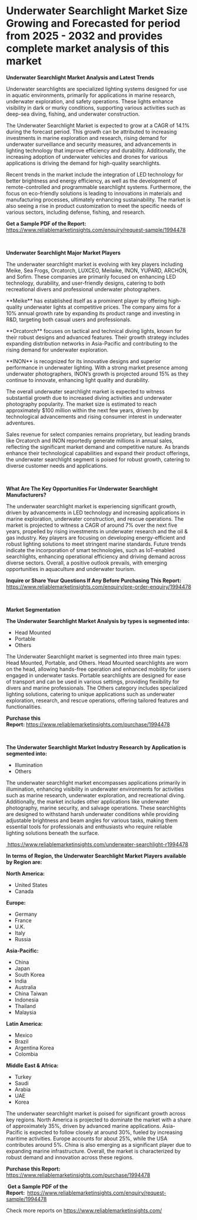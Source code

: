 <p><h1>Underwater Searchlight Market Size Growing and Forecasted for period from 2025 - 2032 and provides complete market analysis of this market</h1></p><p><strong>Underwater Searchlight Market Analysis and Latest Trends</strong></p>
<p><p>Underwater searchlights are specialized lighting systems designed for use in aquatic environments, primarily for applications in marine research, underwater exploration, and safety operations. These lights enhance visibility in dark or murky conditions, supporting various activities such as deep-sea diving, fishing, and underwater construction.</p><p>The Underwater Searchlight Market is expected to grow at a CAGR of 14.1% during the forecast period. This growth can be attributed to increasing investments in marine exploration and research, rising demand for underwater surveillance and security measures, and advancements in lighting technology that improve efficiency and durability. Additionally, the increasing adoption of underwater vehicles and drones for various applications is driving the demand for high-quality searchlights.</p><p>Recent trends in the market include the integration of LED technology for better brightness and energy efficiency, as well as the development of remote-controlled and programmable searchlight systems. Furthermore, the focus on eco-friendly solutions is leading to innovations in materials and manufacturing processes, ultimately enhancing sustainability. The market is also seeing a rise in product customization to meet the specific needs of various sectors, including defense, fishing, and research.</p></p>
<p><strong>Get a Sample PDF of the Report:&nbsp;</strong> <a href="https://www.reliablemarketinsights.com/enquiry/request-sample/1994478?utm_campaign=2217&utm_medium=2&utm_source=Github&utm_content=ia&utm_term=08022025&utm_id=underwater-searchlight">https://www.reliablemarketinsights.com/enquiry/request-sample/1994478</a></p>
<p>&nbsp;</p>
<p><strong>Underwater Searchlight Major Market Players</strong></p>
<p><p>The underwater searchlight market is evolving with key players including Meike, Sea Frogs, Orcatorch, LUXCEO, Meilaike, INON, YUPARD, ARCHON, and Sofirn. These companies are primarily focused on enhancing LED technology, durability, and user-friendly designs, catering to both recreational divers and professional underwater photographers.</p><p>**Meike** has established itself as a prominent player by offering high-quality underwater lights at competitive prices. The company aims for a 10% annual growth rate by expanding its product range and investing in R&D, targeting both casual users and professionals. </p><p>**Orcatorch** focuses on tactical and technical diving lights, known for their robust designs and advanced features. Their growth strategy includes expanding distribution networks in Asia-Pacific and contributing to the rising demand for underwater exploration.</p><p>**INON** is recognized for its innovative designs and superior performance in underwater lighting. With a strong market presence among underwater photographers, INON’s growth is projected around 15% as they continue to innovate, enhancing light quality and durability.</p><p>The overall underwater searchlight market is expected to witness substantial growth due to increased diving activities and underwater photography popularity. The market size is estimated to reach approximately $100 million within the next few years, driven by technological advancements and rising consumer interest in underwater adventures.</p><p>Sales revenue for select companies remains proprietary, but leading brands like Orcatorch and INON reportedly generate millions in annual sales, reflecting the significant market demand and competitive nature. As brands enhance their technological capabilities and expand their product offerings, the underwater searchlight segment is poised for robust growth, catering to diverse customer needs and applications.</p></p>
<p>&nbsp;</p>
<p><strong>What Are The Key Opportunities For Underwater Searchlight Manufacturers?</strong></p>
<p><p>The underwater searchlight market is experiencing significant growth, driven by advancements in LED technology and increasing applications in marine exploration, underwater construction, and rescue operations. The market is projected to witness a CAGR of around 7% over the next five years, propelled by rising investments in underwater research and the oil & gas industry. Key players are focusing on developing energy-efficient and robust lighting solutions to meet stringent marine standards. Future trends indicate the incorporation of smart technologies, such as IoT-enabled searchlights, enhancing operational efficiency and driving demand across diverse sectors. Overall, a positive outlook prevails, with emerging opportunities in aquaculture and underwater tourism.</p></p>
<p><strong>Inquire or Share Your Questions If Any Before Purchasing This Report:</strong> <a href="https://www.reliablemarketinsights.com/enquiry/pre-order-enquiry/1994478?utm_campaign=2217&utm_medium=2&utm_source=Github&utm_content=ia&utm_term=08022025&utm_id=underwater-searchlight">https://www.reliablemarketinsights.com/enquiry/pre-order-enquiry/1994478</a></p>
<p>&nbsp;</p>
<p><strong>Market Segmentation</strong></p>
<p><strong>The Underwater Searchlight Market Analysis by types is segmented into:</strong></p>
<p><ul><li>Head Mounted</li><li>Portable</li><li>Others</li></ul></p>
<p><p>The Underwater Searchlight market is segmented into three main types: Head Mounted, Portable, and Others. Head Mounted searchlights are worn on the head, allowing hands-free operation and enhanced mobility for users engaged in underwater tasks. Portable searchlights are designed for ease of transport and can be used in various settings, providing flexibility for divers and marine professionals. The Others category includes specialized lighting solutions, catering to unique applications such as underwater exploration, research, and rescue operations, offering tailored features and functionalities.</p></p>
<p><strong>Purchase this Report:&nbsp;</strong><a href="https://www.reliablemarketinsights.com/purchase/1994478?utm_campaign=2217&utm_medium=2&utm_source=Github&utm_content=ia&utm_term=08022025&utm_id=underwater-searchlight">https://www.reliablemarketinsights.com/purchase/1994478</a></p>
<p>&nbsp;</p>
<p><strong>The Underwater Searchlight Market Industry Research by Application is segmented into:</strong></p>
<p><ul><li>Illumination</li><li>Others</li></ul></p>
<p><p>The underwater searchlight market encompasses applications primarily in illumination, enhancing visibility in underwater environments for activities such as marine research, underwater exploration, and recreational diving. Additionally, the market includes other applications like underwater photography, marine security, and salvage operations. These searchlights are designed to withstand harsh underwater conditions while providing adjustable brightness and beam angles for various tasks, making them essential tools for professionals and enthusiasts who require reliable lighting solutions beneath the surface.</p></p>
<p><a href="https://www.reliablemarketinsights.com/underwater-searchlight-r1994478?utm_campaign=2217&utm_medium=2&utm_source=Github&utm_content=ia&utm_term=08022025&utm_id=underwater-searchlight">&nbsp;https://www.reliablemarketinsights.com/underwater-searchlight-r1994478</a></p>
<p><strong>In terms of Region, the Underwater Searchlight Market Players available by Region are:</strong></p>
<p>
    <p> <strong> North America: </strong>
        <ul>
            <li>United States</li>
            <li>Canada</li>
        </ul>
        </p> 
    <p> <strong> Europe: </strong>
        <ul>
            <li>Germany</li>
            <li>France</li>
            <li>U.K.</li>
            <li>Italy</li>
            <li>Russia</li>
        </ul>
        </p> 
    <p> <strong> Asia-Pacific: </strong>
        <ul>
            <li>China</li>
            <li>Japan</li>
            <li>South Korea</li>
            <li>India</li>
            <li>Australia</li>
            <li>China Taiwan</li>
            <li>Indonesia</li>
            <li>Thailand</li>
            <li>Malaysia</li>
        </ul>
        </p> 
    <p> <strong> Latin America: </strong>
        <ul>
            <li>Mexico</li>
            <li>Brazil</li>
            <li>Argentina Korea</li>
            <li>Colombia</li>
        </ul>
        </p> 
    <p> <strong> Middle East & Africa: </strong>
        <ul>
            <li>Turkey</li>
            <li>Saudi</li>
            <li>Arabia</li>
            <li>UAE</li>
            <li>Korea</li>
        </ul>
    </p>
    </p>
<p><p>The underwater searchlight market is poised for significant growth across key regions. North America is projected to dominate the market with a share of approximately 35%, driven by advanced marine applications. Asia-Pacific is expected to follow closely at around 30%, fueled by increasing maritime activities. Europe accounts for about 25%, while the USA contributes around 5%. China is also emerging as a significant player due to expanding marine infrastructure. Overall, the market is characterized by robust demand and innovation across these regions.</p></p>
<p><strong>Purchase this Report: </strong><a href="https://www.reliablemarketinsights.com/purchase/1994478?utm_campaign=2217&utm_medium=2&utm_source=Github&utm_content=ia&utm_term=08022025&utm_id=underwater-searchlight">https://www.reliablemarketinsights.com/purchase/1994478</a></p>
<p>&nbsp;<strong>Get a Sample PDF of the Report:&nbsp;&nbsp;</strong><a href="https://www.reliablemarketinsights.com/enquiry/request-sample/1994478?utm_campaign=2217&utm_medium=2&utm_source=Github&utm_content=ia&utm_term=08022025&utm_id=underwater-searchlight">https://www.reliablemarketinsights.com/enquiry/request-sample/1994478</a></p>
<p><strong></strong></p>
<p>Check more reports on <a href="https://www.reliablemarketinsights.com/?utm_campaign=2217&utm_medium=2&utm_source=Github&utm_content=ia&utm_term=08022025&utm_id=underwater-searchlight">https://www.reliablemarketinsights.com/</a></p>